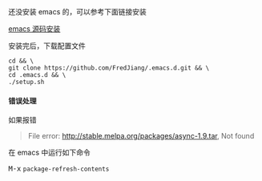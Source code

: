 

还没安装 emacs 的，可以参考下面链接安装

[emacs 源码安装](http://fred.itxfd.com/2016/11/16/emacs-%E6%BA%90%E7%A0%81%E5%AE%89%E8%A3%85/)

安装完后，下载配置文件

```
cd && \
git clone https://github.com/FredJiang/.emacs.d.git && \
cd .emacs.d && \
./setup.sh
```

#### 错误处理

如果报错

> File error: http://stable.melpa.org/packages/async-1.9.tar, Not found

在 emacs 中运行如下命令

<kbd>M-x</kbd> `package-refresh-contents` 